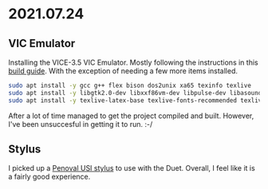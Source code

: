 # 2021.07.24

## VIC Emulator

Installing the VICE-3.5 VIC Emulator.
Mostly following the instructions in this
[build guide](https://techwithdave.davevw.com/2021/01/how-to-build-vice-35-x64sc-etc-on.html).  With the exception of needing a few more items installed.

```bash
sudo apt install -y gcc g++ flex bison dos2unix xa65 texinfo texlive
sudo apt install -y libgtk2.0-dev libxxf86vm-dev libpulse-dev libasound2-dev
sudo apt install -y texlive-latex-base texlive-fonts-recommended texlive-fonts-extra texlive-latex-extra
```

After a lot of time managed to get the project compiled and built.  However, I've been unsuccesful in getting it to run. :-/

## Stylus

I picked up a [Penoval USI stylus](https://www.amazon.com/gp/product/B08L8XZNFN/ref=ppx_yo_dt_b_search_asin_title?ie=UTF8&psc=1) to use with the Duet.
Overall, I feel like it is a fairly good experience.
